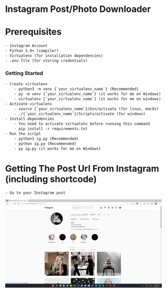 # Instagram Post/Photo Downloader

# Prerequisites
    
    - Instagram Account
    - Python 3.9+ (compiler)
    - Virtualenv (for installation dependencies)
    - .env file (for storing credentials)

### Getting Started

    - Create virtualenv
        - python3 -m venv {`your_virtualenv_name`} (Recommended)
        - py -m venv {`your_virtualenv_name`} (it works for me on Windows)
        - virtualenv {`your_virtualenv_name`} (it works for me on windows)
    - Activate virtualenv
        - source {`your_virtualenv_name`}/bin/activate (for linux, macOs)
        - ./{`your_virtualenv_name`}/Scripts/activate (for windows)
    - Install dependencies
        - You need to activate virtualenv before running this command
        - pip install -r requirements.txt
    - Run the script
        - python3 ig.py (Recommended)
        - python ig.py (Recommended)
        - py ig.py (it works for me on Windows)

# Getting The Post Url From Instagram (including shortcode)

    - Go to your Instagram post
![Default Home View](screenshots/instagram.png?raw=true "Title")

